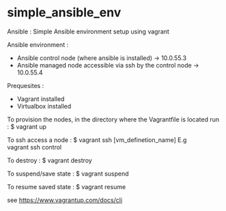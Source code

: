 # simple_ansible_env
Ansible : Simple Ansible environment setup using vagrant 

Ansible environment :
- Ansible control node (where ansible is installed) -> 10.0.55.3
- Ansible managed node accessible via ssh by the control node  -> 10.0.55.4

Prequesites :
- Vagrant installed
- Virtualbox installed

To provision the nodes, in the directory where the Vagrantfile is located run :
$ vagrant up

To ssh access a node  :
$ vagrant ssh [vm_definetion_name]
E.g   
vagrant ssh control         

To destroy :
$ vagrant destroy

To suspend/save state :
$ vagrant suspend

To resume saved state :
$ vagrant resume

see https://www.vagrantup.com/docs/cli



